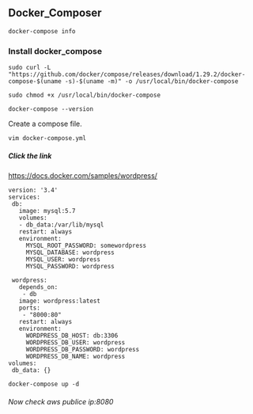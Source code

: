 ## Docker_Composer
```
docker-compose info
```
### Install docker_compose
```
sudo curl -L "https://github.com/docker/compose/releases/download/1.29.2/docker-compose-$(uname -s)-$(uname -m)" -o /usr/local/bin/docker-compose
```
```
sudo chmod +x /usr/local/bin/docker-compose
```
```
docker-compose --version
```
Create a compose file.
```
vim docker-compose.yml
```
##### Click the link
https://docs.docker.com/samples/wordpress/

```
version: '3.4'
services:
 db:
   image: mysql:5.7
   volumes:
   - db_data:/var/lib/mysql
   restart: always
   environment:
     MYSQL_ROOT_PASSWORD: somewordpress
     MYSQL_DATABASE: wordpress
     MYSQL_USER: wordpress
     MYSQL_PASSWORD: wordpress

 wordpress:
   depends_on:
    - db
   image: wordpress:latest
   ports:
    - "8000:80"
   restart: always
   environment:
     WORDPRESS_DB_HOST: db:3306
     WORDPRESS_DB_USER: wordpress
     WORDPRESS_DB_PASSWORD: wordpress
     WORDPRESS_DB_NAME: wordpress
volumes:
 db_data: {}
```
```
docker-compose up -d
```
###### Now check aws publice ip:8080

